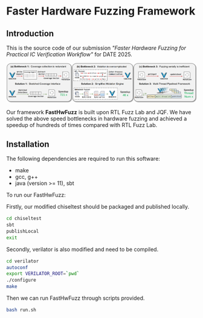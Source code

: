 # Faster Hardware Fuzzing Framework

## Introduction

This is the source code of our submission *"Faster Hardware Fuzzing for Practical IC Verification Workflow"* for DATE 2025.

![Overview of faster hardware fuzzing framework](overview.png)

Our framework **FastHwFuzz** is built upon RTL Fuzz Lab and JQF. We have solved the above speed bottlenecks in hardware fuzzing and achieved a speedup of hundreds of times compared with RTL Fuzz Lab. 

## Installation

The following dependencies are required to run this software:
* make
* gcc, g++
* java (version >= 11), sbt


To run our FastHwFuzz:

Firstly, our modified chiseltest should be packaged and published locally.
```.sh
cd chiseltest
sbt
publishLocal
exit
```
Secondly, verilator is also modified and need to be compiled.
```.sh
cd verilator
autoconf
export VERILATOR_ROOT=`pwd`
./configure
make
```
Then we can run FastHwFuzz through scripts provided.
```.sh
bash run.sh
```

